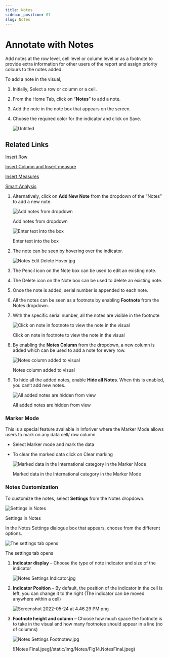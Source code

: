 ```yaml
---
title: Notes
sidebar_position: 01
slug: Notes
---
```

# Annotate with Notes

Add notes at the row level, cell level or column level or as a footnote to provide extra information for other users of the report and assign priority colours to the notes added.

To add a note in the visual,

1. Initially, Select a row or column or a cell.
2. From the Home Tab, click on “**Notes**” to add a note.
3. Add the note in the note box that appears on the screen.
4. Choose the required color for the indicator and click on Save.
    
    ![Untitled](/img/Notes/Fig1.Notes.png)
    

## Related Links

[Insert Row](https://www.notion.so/Insert-Row-8f9d5dcd851c438d89b8cb07ed69c05f)

[Insert Column and Insert measure](https://www.notion.so/Insert-Column-and-Insert-measure-297ebaac1cea49baac25251de32773e1)

[Insert Measures](https://www.notion.so/Insert-Measures-fee617f90ff74c3588d0b5447e9417d5)

[Smart Analysis](https://www.notion.so/Smart-Analysis-56fe45b3c0274e9cb9663bd2e33d76ed)

1. Alternatively, click on **Add New Note** from the dropdown of the “Notes” to add a new note.
    
    ![Add notes from dropdown](/img/Notes/Fig2.Notesoptions.png)
    
    Add notes from dropdown
    
    ![Enter text into the box](/img/Notes/Fig3.NotesBox.jpg)
    
    Enter text into the box
    
2. The note can be seen by hovering over the indicator.
    
    ![Notes Edit Delete Hover.jpg](/img/Notes/Fig4.NotesEditDeleteHover.jpg)
    
3. The Pencil icon on the Note box can be used to edit an existing note.
4. The Delete icon on the Note box can be used to delete an existing note.
5. Once the note is added, serial number is appended to each note. 
6. All the notes can be seen as a footnote by enabling **Footnote** from the Notes dropdown.
7. With the specific serial number, all the notes are visible in the footnote
    
    ![Click on note in footnote to view the note in the visual ](/img/Notes/Fig5.Footnotes.png)
    
    Click on note in footnote to view the note in the visual 
    
8. By enabling the **Notes Column** from the dropdown, a new column is added which can be used to add a note for every row. 
    
    ![Notes column added to visual](/img/Notes/Fig6.Notescolumn.png)
    
    Notes column added to visual
    
9. To hide all the added notes, enable **Hide all Notes**. When this is enabled, you can’t add new notes.
    
    ![All added notes are hidden from view](/img/Notes/Fig7.Hidenotes.png)
    
    All added notes are hidden from view
    

### Marker Mode

This is a special feature available in Inforiver where the Marker Mode allows users to mark on any data cell/ row column

- Select Marker mode and mark the data
- To clear the marked data click on Clear marking
    
    ![Marked data in the International category in the Marker Mode ](/img/Notes/Fig8.Markermode.png)
    
    Marked data in the International category in the Marker Mode 
    

### Notes Customization

To customize the notes, select **Settings** from the Notes dropdown.

![Settings in Notes](/img/Notes/Fig9.Settings.png)

Settings in Notes

In the Notes Settings dialogue box that appears, choose from the different options.

![The settings tab opens ](/img/Notes/Fig10.Settingstab.png)

The settings tab opens 

1. **Indicator display** – Choose the type of note indicator and size of the indicator
    
    ![Notes Settings Indicator.jpg](/img/Notes/Fig11.NotesSettingsIndicator.jpg)
    
2. **Indicator Position** – By default, the position of the indicator in the cell is left, you can change it to the right (The indicator can be moved anywhere within a cell)
    
    ![Screenshot 2022-05-24 at 4.46.29 PM.png](/img/Notes/Fig12.Indicatorposition.png)
    
3. **Footnote height and column** – Choose how much space the footnote is to take in the visual and how many footnotes should appear in a line (no of columns)
    
    ![Notes Settings Footnotew.jpg](/img/Notes/Fig13.Footnotesetting.jpg)
    
    ![Notes Final.jpeg]/static/img/Notes/Fig14.NotesFinal.jpeg)
